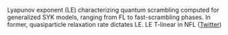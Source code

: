 
Lyapunov exponent (LE) characterizing quantum scrambling computed for generalized SYK models, ranging from FL to fast-scrambling phases. In former, quasiparticle relaxation rate dictates LE. LE T-linear in NFL ([Twitter](https://twitter.com/JoshuahHeath/status/1268939398453907462))
